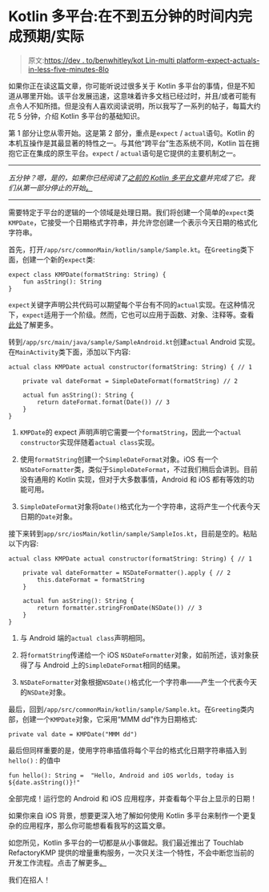 # Kotlin 多平台:在不到五分钟的时间内完成预期/实际

> 原文:[https://dev . to/benwhitley/kot Lin-multi platform-expect-actuals-in-less-five-minutes-8lo](https://dev.to/benwhitley/kotlin-multiplatform-expect-actuals-in-less-than-five-minutes-8lo)

如果你正在读这篇文章，你可能听说过很多关于 Kotlin 多平台的事情，但是不知道从哪里开始。该平台发展迅速，这意味着许多文档已经过时，并且/或者可能有点令人不知所措。但是没有人喜欢阅读说明，所以我写了一系列的帖子，每篇大约花 5 分钟，介绍 Kotlin 多平台的基础知识。

第 1 部分让您从零开始。这是第 2 部分，重点是`expect` / `actual`语句。Kotlin 的本机互操作是其最显著的特性之一。与其他“跨平台”生态系统不同，Kotlin 旨在拥抱它正在集成的原生平台。`expect` / `actual`语句是它提供的主要机制之一。

* * *

*五分钟？嗯，是的，如果你已经阅读了[之前的 Kotlin 多平台文章](https://medium.com/@ben_98270/two-apps-in-less-than-five-minutes-with-kotlin-multiplatform-bedf454a4a7b)并完成了它。我们从第一部分停止的开始[。](https://github.com/touchlab/KotlinMultiplatformStarter/tree/starter/expect/actuals)*

* * *

需要特定于平台的逻辑的一个领域是处理日期。我们将创建一个简单的`expect`类`KMPDate`，它接受一个日期格式字符串，并允许您创建一个表示今天日期的格式化字符串。

首先，打开`/app/src/commonMain/kotlin/sample/Sample.kt`。在`Greeting`类下面，创建一个新的`expect`类:

```
expect class KMPDate(formatString: String) {
    fun asString(): String
} 
```

`expect`关键字声明公共代码可以期望每个平台有不同的`actual`实现。在这种情况下，`expect`适用于一个阶级。然而，它也可以应用于函数、对象、注释等。查看[此处](https://kotlinlang.org/docs/reference/platform-specific-declarations.html)了解更多。

转到`/app/src/main/java/sample/SampleAndroid.kt`创建`actual` Android 实现。在`MainActivity`类下面，添加以下内容:

```
actual class KMPDate actual constructor(formatString: String) { // 1

    private val dateFormat = SimpleDateFormat(formatString) // 2

    actual fun asString(): String {
        return dateFormat.format(Date()) // 3
    }
} 
```

1.  `KMPDate`的 expect 声明声明它需要一个`formatString`，因此一个`actual constructor`实现伴随着`actual class`实现。

2.  使用`formatString`创建一个`SimpleDateFormat`对象。iOS 有一个`NSDateFormatter`类，类似于`SimpleDateFormat`，不过我们稍后会讲到。目前没有通用的 Kotlin 实现，但对于大多数事情，Android 和 iOS 都有等效的功能可用。

3.  `SimpleDateFormat`对象将`Date()`格式化为一个字符串，这将产生一个代表今天日期的`Date`对象。

接下来转到`app/src/iosMain/kotlin/sample/SampleIos.kt`，目前是空的。粘贴以下内容:

```
actual class KMPDate actual constructor(formatString: String) { // 1

    private val dateFormatter = NSDateFormatter().apply { // 2
        this.dateFormat = formatString
    }

    actual fun asString(): String {
        return formatter.stringFromDate(NSDate()) // 3 
    }
} 
```

1.  与 Android 端的`actual class`声明相同。

2.  将`formatString`传递给一个 iOS `NSDateFormatter`对象，如前所述，该对象获得了与 Android 上的`SimpleDateFormat`相同的结果。

3.  `NSDateFormatter`对象根据`NSDate()`格式化一个字符串——产生一个代表今天的`NSDate`对象。

最后，回到`/app/src/commonMain/kotlin/sample/Sample.kt`。在`Greeting`类内部，创建一个`KMPDate`对象，它采用“MMM dd”作为日期格式:

```
private val date = KMPDate("MMM dd") 
```

最后但同样重要的是，使用字符串插值将每个平台的格式化日期字符串插入到`hello()` :
的值中

```
fun hello(): String =  "Hello, Android and iOS worlds, today is ${date.asString()}!" 
```

全部完成！运行您的 Android 和 iOS 应用程序，并查看每个平台上显示的日期！

如果你来自 iOS 背景，想要更深入地了解如何使用 Kotlin 多平台来制作一个更复杂的应用程序，那么你可能想看看我写的这篇文章。

如您所见，Kotlin 多平台的一切都是从小事做起。我们最近推出了 Touchlab RefactoryKMP 提供的增量重构服务，一次只关注一个特性，不会中断您当前的开发工作流程。点击了解更多[。](https://touchlab.co/refactory/)

我们在招人！